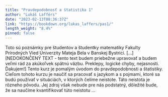 ```yaml
---
title: "Pravdepodobnosť a štatistika 1"
author: "Lukáš Lafférs"
date: "2023-02-13T08:36:37Z"
link: "https://bookdown.org/lukas_laffers/pas1/"
length_weight: "8.4%"
pinned: false
---
```


Toto sú poznámky pre študentov a študentky matematiky Fakulty Prírodných Vied Univerzity Mateja Bela v Banskej Bystrici. [...] [NEDOKONČENÝ TEXT - tento text budem priebežne upravovať a budem veľmi rád za akúkoľvek spätnú väzbu. Preklepy, logické chyby, nejasnosti. Ďakujem!] Tento kurz je pomalým úvodom do pravdepodobnosti a štatistiky. Cieľom tohoto kurzu je naučiť sa pracovať s jazykom a s pojmami, ktoré sa budú používať v situáciách, v ktorých čelíme neistote. Táto neistota je rôzneho pôvodu. Jej zdroj však nebude pre nás podstatný, dôležité bude, že sa naučíme kvantifikovať túto neistotu ...
